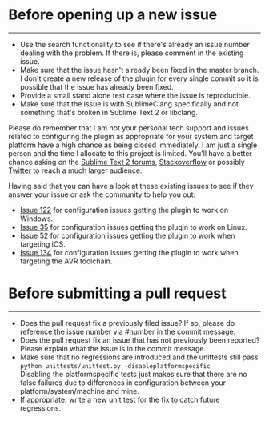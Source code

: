 # Before opening up a new issue
----------------------------------

* Use the search functionality to see if there's already an issue number
  dealing with the problem. If there is, please comment in the existing
  issue.
* Make sure that the issue hasn't already been fixed in the master branch.
  I don't create a new release of the plugin for every single commit so
  it is possible that the issue has already been fixed.
* Provide a small stand alone test case where the issue is reproducible.
* Make sure that the issue is with SublimeClang specifically and not
  something that's broken in Sublime Text 2 or libclang.

Please do remember that I am not your personal tech support and issues related
to configuring the plugin as appropriate for your system and target platform
have a high chance as being closed immediately. I am just a single person and
the time I allocate to this project is limited. You'll have a better
chance asking on the [Sublime Text 2 forums](http://www.sublimetext.com/forum/),
[Stackoverflow](http://stackoverflow.com/) or possibly
[Twitter](http://twitter.com/) to reach a much larger audience.

Having said that you can have a look at these existing issues to see
if they answer your issue or ask the community to help you out:

* [Issue 122](https://github.com/quarnster/SublimeClang/issues/122)
  for configuration issues getting the plugin to work on Windows.
* [Issue 35](https://github.com/quarnster/SublimeClang/issues/35)
  for configuration issues getting the plugin to work on Linux.
* [Issue 52](https://github.com/quarnster/SublimeClang/issues/52)
  for configuration issues getting the plugin to work when targeting iOS.
* [Issue 134](https://github.com/quarnster/SublimeClang/issues/134)
  for configuration issues getting the plugin to work when targeting the
  AVR toolchain.  

  
  
# Before submitting a pull request  
-----------------------------------

* Does the pull request fix a previously filed issue? If so, please do
  reference the issue number via #number in the commit message.
* Does the pull request fix an issue that has not previously been reported?
  Please explain what the issue is in the commit message.
* Make sure that no regressions are introduced and the unittests still pass.  
       `python unittests/unittest.py -disableplatformspecific`  
  Disabling the platformspecific tests just makes sure that there are no
  false failures due to differences in configuration between your
  platform/system/machine and mine.
* If appropriate, write a new unit test for the fix to catch future
  regressions.

